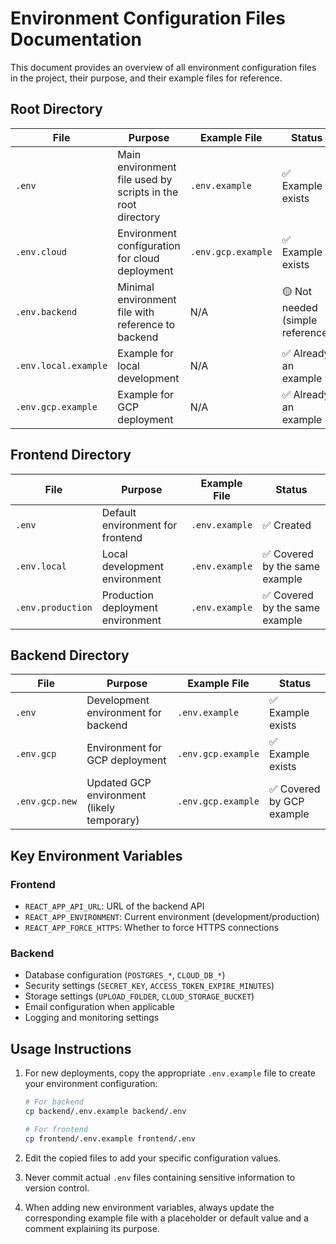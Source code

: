 # Environment Configuration Files Documentation

This document provides an overview of all environment configuration files in the project, their purpose, and their example files for reference.

## Root Directory

| File | Purpose | Example File | Status |
|------|---------|--------------|--------|
| `.env` | Main environment file used by scripts in the root directory | `.env.example` | ✅ Example exists |
| `.env.cloud` | Environment configuration for cloud deployment | `.env.gcp.example` | ✅ Example exists |
| `.env.backend` | Minimal environment file with reference to backend | N/A | 🟡 Not needed (simple reference) |
| `.env.local.example` | Example for local development | N/A | ✅ Already an example |
| `.env.gcp.example` | Example for GCP deployment | N/A | ✅ Already an example |

## Frontend Directory

| File | Purpose | Example File | Status |
|------|---------|--------------|--------|
| `.env` | Default environment for frontend | `.env.example` | ✅ Created |
| `.env.local` | Local development environment | `.env.example` | ✅ Covered by the same example |
| `.env.production` | Production deployment environment | `.env.example` | ✅ Covered by the same example |

## Backend Directory

| File | Purpose | Example File | Status |
|------|---------|--------------|--------|
| `.env` | Development environment for backend | `.env.example` | ✅ Example exists |
| `.env.gcp` | Environment for GCP deployment | `.env.gcp.example` | ✅ Example exists |
| `.env.gcp.new` | Updated GCP environment (likely temporary) | `.env.gcp.example` | ✅ Covered by GCP example |

## Key Environment Variables

### Frontend
- `REACT_APP_API_URL`: URL of the backend API
- `REACT_APP_ENVIRONMENT`: Current environment (development/production)
- `REACT_APP_FORCE_HTTPS`: Whether to force HTTPS connections

### Backend
- Database configuration (`POSTGRES_*`, `CLOUD_DB_*`)
- Security settings (`SECRET_KEY`, `ACCESS_TOKEN_EXPIRE_MINUTES`)
- Storage settings (`UPLOAD_FOLDER`, `CLOUD_STORAGE_BUCKET`)
- Email configuration when applicable
- Logging and monitoring settings

## Usage Instructions

1. For new deployments, copy the appropriate `.env.example` file to create your environment configuration:
   ```bash
   # For backend
   cp backend/.env.example backend/.env
   
   # For frontend
   cp frontend/.env.example frontend/.env
   ```

2. Edit the copied files to add your specific configuration values.

3. Never commit actual `.env` files containing sensitive information to version control.

4. When adding new environment variables, always update the corresponding example file with a placeholder or default value and a comment explaining its purpose. 